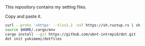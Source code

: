 This repository contains my setting files.

Copy and paste it.

```sh
curl --proto '=https' --tlsv1.2 -sSf https://sh.rustup.rs | sh
source $HOME/.cargo/env
cargo install --git https://github.com/ubnt-intrepid/dot.git
dot init yukimemi/dotfiles
```
